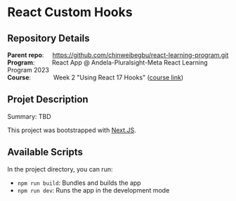 # React Custom Hooks
## Repository Details
**Parent repo**:
&nbsp;&nbsp;&nbsp;
https://github.com/chinweibegbu/react-learning-program.git
<br>
**Program**:
&nbsp;&nbsp;&nbsp;&nbsp;&nbsp;&nbsp;&nbsp;&nbsp;
React App @ Andela-Pluralsight-Meta React Learning Program 2023
<br> 
**Course**:
&nbsp;&nbsp;&nbsp;&nbsp;&nbsp;&nbsp;&nbsp;&nbsp;&nbsp;&nbsp;&nbsp;
Week 2 "Using React 17 Hooks" ([course link](https://app.pluralsight.com/library/courses/using-react-hooks))

## Projet Description
Summary: TBD

This project was bootstrapped with [Next.JS](https://nextjs.org/).

## Available Scripts

In the project directory, you can run:
* `npm run build`: Bundles and builds the app
* `npm run dev`: Runs the app in the development mode
